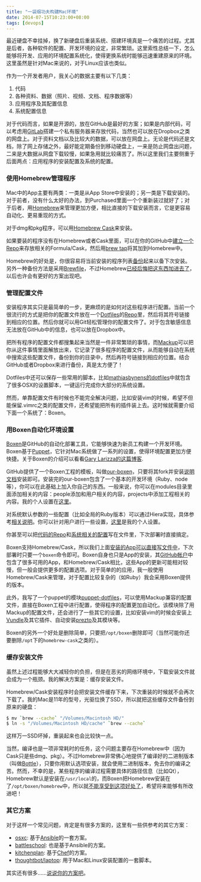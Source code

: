 ```yaml
---
title: "一袋烟功夫构建Mac环境"
date: 2014-07-15T10:23:00+08:00
tags: [devops]
---
```


最近硬盘不幸挂掉，换了新硬盘后重装系统、搭建环境真是一个痛苦的过程。尤其是后者，各种软件的配置、开发环境的设定，非常繁琐。这里索性总结一下，怎么能够将开发、应用的环境配置系统化，使得更换系统时能够迅速重建原来的环境。这里虽然是针对Mac来说的，对于Linux应该也类似。

作为一个开发者用户，我关心的数据主要有以下几类：

1. 代码
2. 各种资料、数据（照片、视频、文档、程序数据等）
3. 应用程序及其配置信息
4. 系统配置信息

对于代码而言，如果是开源的，放在GitHub是最好的方案；如果是内部代码，可以考虑用[GitLab](https://about.gitlab.com)搭建一个私有服务器来存放代码，当然也可以放在Dropbox之类的网盘上。对于资料文档以及比较大的数据，可以放在网盘上。无论是代码还是文档，除了网上存储之外，最好能定期备份到移动硬盘上，一来是防止网盘出问题，二来是大数据从网盘下载较慢，如果急用就比较痛苦了。所以这里我们主要侧重于后面两点：应用程序的安装配置及系统的配置。

### 使用Homebrew管理程序

Mac中的App主要有两类：一类是从App Store中安装的；另一类是下载安装的。对于前者，没有什么太好的办法，到Purchased里面一个个重新装过就好了；对于后者，用[Homebrew](http://brew.sh)来管理更加方便，相比直接的下载安装而言，它是更容易自动化、更易重现的方式。

对于dmg和pkg程序，可以用[Homebrew Cask](http://caskroom.io)来安装。

如果要装的程序没有在Homebrew或者Cask里面，可以在你的GitHub中[建立一个Repo](https://github.com/hanjianwei/homebrew-apps)来存放相关的Formula/Cask，然后用[brew tap](https://github.com/Homebrew/homebrew/wiki/brew-tap)将其加到Homebrew中。

Homebrew的好处是，你很容易将当前安装的程序列表[备份](http://www.topbug.net/blog/2013/12/07/back-up-homebrew-packages/)起来以备下次安装。另外一种备份方法是采用[Brewfile](https://coderwall.com/p/afmnbq)，不过Homebrew[已经后悔把这东西加进去了](https://github.com/Homebrew/homebrew/pull/30749)，以后也许会有更好的方案出现吧。

### 管理配置文件

安装程序其实只是最简单的一步，更麻烦的是如何对这些程序进行配置。当前一个很流行的方式是把你的配置文件放在一个[Dotfiles](http://dotfiles.github.io)的[Repo](https://github.com/hanjianwei/dotfiles)里，然后将其符号链接到相应的位置。然后你就可以用Git轻松管理你的配置文件了。对于包含敏感信息无法放在GitHub中的信息，也可以放在Dropbox中。

把所有程序的配置文件都搜集起来当然是一件非常繁琐的事情，而[Mackup](https://github.com/lra/mackup)可以把你从这件事情里面解放出来，它记录了很多程序的配置文件，从而能够自动在系统中搜索这些配置文件，备份到你的目录中，然后再符号链接到相应的位置。结合GitHub或者Dropbox来进行备份，真是太方便了！

Dotfiles中还可以保存一些常用的脚本，比如[mathiasbynens的dotfiles](https://github.com/mathiasbynens/dotfiles/blob/master/.osx)中就包含了很多OSX的设置脚本，一键运行完成你大部分的系统设置。

然而，单靠配置文件有时候也不能完全解决问题，比如安装vim的时候，希望不但能保留.vimrc之类的配置文件，还希望能把所有的插件装上去。这时候就需要介绍下面一个系统了：Boxen。

### 用Boxen自动化环境设置

[Boxen](https://boxen.github.com)是GitHub的自动化部署工具，它能够快速为新员工构建一个开发环境。Boxen基于[Puppet](https://puppetlabs.com)，它针对Mac系统做了一系列的设置，使得环境配置更加方便快捷。关于Boxen的介绍可以看看[Gary Larizza的这篇博客](http://garylarizza.com/blog/2013/02/15/puppet-plus-github-equals-laptop-love/).

GitHub提供了一个Boxen工程的模板，叫做[our-boxen](https://github.com/boxen/our-boxen)，只要将其fork并安装[说明文档](https://github.com/boxen/our-boxen#getting-started)安装即可。安装完的our-boxen包含了一个基本的开发环境（Ruby、node等），你可以在此基础上加入你自己的东西。一般来说，你可以在modules目录里面添加相关的内容：people添加和用户相关的内容，projects中添加工程相关的内容。我的个人设置在[这里](https://github.com/hanjianwei/my-boxen/tree/master/modules/people/manifests)。

对系统默认参数的一些配置（比如全局的Ruby版本）可以通过Hiera实现，具体参考[相关说明](https://github.com/hanjianwei/my-boxen/blob/master/hiera/common.yaml.example)。你可以针对用户进行一些设置，[这里](https://github.com/hanjianwei/my-boxen/blob/master/hiera/users/hanjianwei.yaml)是我的个人设置。

你甚至可以把[代码的Repo](https://github.com/hanjianwei/my-boxen/blob/master/modules/people/manifests/hanjianwei/repositories.pp)和[系统相关的配置](https://github.com/hanjianwei/my-boxen/blob/master/modules/people/manifests/hanjianwei/osx.pp)写在文件里，下次部署时直接搞定。

Boxen支持Homebrew/Cask，所以我们上面[安装的App可以直接写文件中](https://github.com/hanjianwei/my-boxen/blob/master/modules/people/manifests/hanjianwei/applications.pp)，下次部署时只要一个`boxen`命令即可。Boxen自身也只是App的安装，其[GitHub帐户](https://github.com/boxen)中包含了很多可用的App，和Homebrew/Cask相比，这些App的更新可能相对较慢，但一般会提供更多的配置选项。对于简单的的应用，我一般使用Homebrew/Cask来管理，对于配置比较复杂的（如Ruby）我会采用Boxen提供的版本。

此外，我写了一个puppet的模块[puppet-dotfiles](https://github.com/hanjianwei/puppet-dotfiles)，可以使用Mackup兼容的配置文件，直接在Boxen工程中进行配置，使得程序的配置更加自动化。该模块除了用Mackup的配置文件，还会进行了一些其它的设置，比如安装vim的时候会安装上[Vundle](https://github.com/gmarik/Vundle.vim)及其它插件、自动安装[prezto](https://github.com/sorin-ionescu/prezto)及其模块等。

Boxen的另外一个好处是删除简单，只要把`/opt/boxen`删除即可（当然可能你还要删除`/opt`下的`homebrew-cask`之类的）。

### 缓存安装文件

虽然上述过程能够大大减轻你的负担，但是在恶劣的网络环境中，下载安装文件就会成为一个瓶颈。我的解决方案是：缓存安装文件。

Homebrew/Cask安装程序时会把安装文件缓存下来，下次重装的时候就不会再次下载了。我的Mac是11年的型号，光驱位换了SSD，所以就把这些缓存文件备份到原来的硬盘：

~~~ bash
$ mv `brew --cache` "/Volumes/Macintosh HD/"
$ ln -s "/Volumes/Macintosh HD/cache" `brew --cache`
~~~~

这样万一SSD坏掉，重装起来也会比较快一点。

当然，编译也是一项非常耗时的任务，这个问题主要存在Homebrew中（因为Cask只是些dmg、pkg）。不过Homebrew非常佛心地提供了编译好的二进制版本（叫做[Bottle](https://github.com/Homebrew/homebrew/wiki/Bottles#bottle-creation)），只要你用默认选项安装，就会使用二进制版本，免去你的编译之苦。然而，不幸的是，某些程序的编译过程需要具体的路径信息（比如Qt），Homebrew默认是安装在`/usr/local`的，而Boxen把Homebrew安装在了`/opt/boxen/homebrew`中，所以就[不能享受到这项好处了](https://github.com/boxen/puppet-homebrew/issues/8)，希望将来能够有所改进吧！

### 其它方案

对于这样一个常见问题，肯定是有很多方案的，这里有一些供参考的其它方案：

- [osxc](http://osxc.github.io): 基于[Ansible](http://osxc.github.io)的一套方案。
- [battleschool](https://github.com/spencergibb/battleschool): 也是基于Ansible的方案。
- [kitchenplan](https://github.com/kitchenplan/kitchenplan): 基于[Chef](http://www.getchef.com)的方案。
- [thoughtbot/laptop](https://github.com/thoughtbot/laptop): 用于Mac和Linux安装配置的一套脚本。

其实还有很多……[说说你的方案吧](https://github.com/hanjianwei/feedback/issues/new)。
